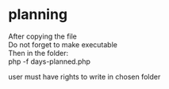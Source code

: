 # planning  


After copying the file  
Do not forget to make executable  
Then in the folder:  
php -f days-planned.php  

user must have rights to write in chosen folder
